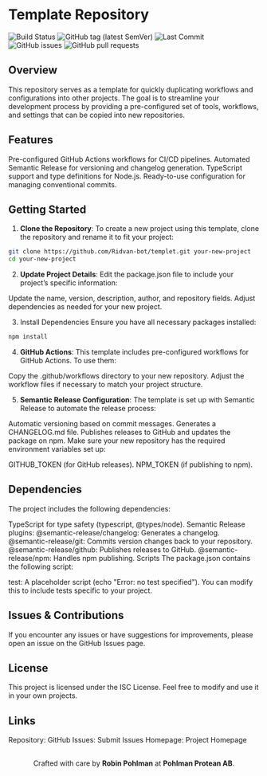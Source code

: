 # Template Repository

![Build Status](https://github.com/Ridvan-bot/pohlmanprotean.se/actions/workflows/deploy.yml/badge.svg)
![GitHub tag (latest SemVer)](https://img.shields.io/github/v/tag/Ridvan-bot/templet?label=version&sort=semver)
![Last Commit](https://img.shields.io/github/last-commit/Ridvan-bot/templet)
![GitHub issues](https://img.shields.io/github/issues/Ridvan-bot/templet)
![GitHub pull requests](https://img.shields.io/github/issues-pr/Ridvan-bot/templet)

## Overview
This repository serves as a template for quickly duplicating workflows and configurations into other projects. The goal is to streamline your development process by providing a pre-configured set of tools, workflows, and settings that can be copied into new repositories.

## Features
Pre-configured GitHub Actions workflows for CI/CD pipelines.
Automated Semantic Release for versioning and changelog generation.
TypeScript support and type definitions for Node.js.
Ready-to-use configuration for managing conventional commits.

## Getting Started
1. **Clone the Repository**:
To create a new project using this template, clone the repository and rename it to fit your project:

```bash
git clone https://github.com/Ridvan-bot/templet.git your-new-project
cd your-new-project
```

2. **Update Project Details**:
Edit the package.json file to include your project’s specific information:

Update the name, version, description, author, and repository fields.
Adjust dependencies as needed for your new project.

3. Install Dependencies
Ensure you have all necessary packages installed:

```bash
npm install
```

4. **GitHub Actions**:
This template includes pre-configured workflows for GitHub Actions. To use them:

Copy the .github/workflows directory to your new repository.
Adjust the workflow files if necessary to match your project structure.

5. **Semantic Release Configuration**:
The template is set up with Semantic Release to automate the release process:

Automatic versioning based on commit messages.
Generates a CHANGELOG.md file.
Publishes releases to GitHub and updates the package on npm.
Make sure your new repository has the required environment variables set up:

GITHUB_TOKEN (for GitHub releases).
NPM_TOKEN (if publishing to npm).

## Dependencies
The project includes the following dependencies:

TypeScript for type safety (typescript, @types/node).
Semantic Release plugins:
@semantic-release/changelog: Generates a changelog.
@semantic-release/git: Commits version changes back to your repository.
@semantic-release/github: Publishes releases to GitHub.
@semantic-release/npm: Handles npm publishing.
Scripts
The package.json contains the following script:

test: A placeholder script (echo "Error: no test specified").
You can modify this to include tests specific to your project.

## Issues & Contributions
If you encounter any issues or have suggestions for improvements, please open an issue on the GitHub Issues page.

## License
This project is licensed under the ISC License. Feel free to modify and use it in your own projects.

## Links
Repository: GitHub
Issues: Submit Issues
Homepage: Project Homepage

##
<p align="center">
  Crafted with care by <strong>Robin Pohlman</strong> at <strong>Pohlman Protean AB</strong>.
</p>

